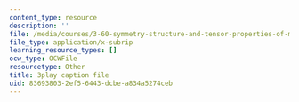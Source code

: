 ```yaml
---
content_type: resource
description: ''
file: /media/courses/3-60-symmetry-structure-and-tensor-properties-of-materials-fall-2005/836938032ef56443dcbea834a5274ceb_XYKEtZiierI.srt
file_type: application/x-subrip
learning_resource_types: []
ocw_type: OCWFile
resourcetype: Other
title: 3play caption file
uid: 83693803-2ef5-6443-dcbe-a834a5274ceb
---
```

